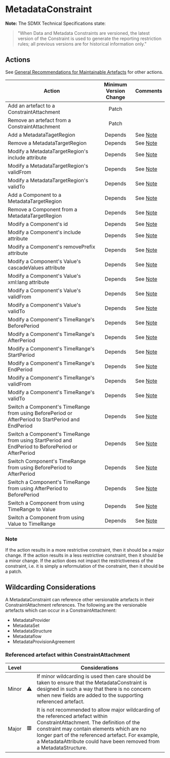 # MetadataConstraint

**Note:** The SDMX Technical Specifications state:
>"When Data and Metadata Constraints are versioned, the latest version of the Constraint is used to generate the reporting restriction rules; all previous versions are for historical information only."

## Actions

See [General Recommendations for Maintainable Artefacts](../General%20Recommendations%20for%20Maintainable%20Artefacts.md) for other actions.

| Action | Minimum Version Change | Comments|
|--------|:--------------:|---------|
| Add an artefact to a ConstraintAttachment | Patch | |
| Remove an artefact from a ConstraintAttachment | Patch | |
| Add a MetadataTagetRegion | Depends | See [Note](Note) |
| Remove a MetadataTargetRegion | Depends | See [Note](Note) |
| Modify a MetadataTargetRegion's include attribute | Depends | See [Note](Note) |
| Modify a MetadataTargetRegion's validFrom | Depends | See [Note](Note) |
| Modify a MetadataTargetRegion's validTo | Depends | See [Note](Note) |
| Add a Component to a MetadataTargetRegion | Depends | See [Note](Note) |
| Remove a Component from a MetadataTargetRegion | Depends | See [Note](Note) |
| Modify a Component's id | Depends | See [Note](Note) |
| Modify a Component's include attribute | Depends | See [Note](Note) |
| Modify a Component's removePrefix attribute | Depends | See [Note](Note) |
| Modify a Component's Value's cascadeValues attribute | Depends | See [Note](Note) |
| Modify a Component's Value's xml:lang attribute | Depends | See [Note](Note) |
| Modify a Component's Value's validFrom | Depends | See [Note](Note) |
| Modify a Component's Value's validTo | Depends | See [Note](Note) |
| Modify a Component's TimeRange's BeforePeriod | Depends | See [Note](Note) |
| Modify a Component's TimeRange's AfterPeriod | Depends | See [Note](Note) |
| Modify a Component's TimeRange's StartPeriod | Depends | See [Note](Note) |
| Modify a Component's TimeRange's EndPeriod | Depends | See [Note](Note) |
| Modify a Component's TimeRange's validFrom | Depends | See [Note](Note) |
| Modify a Component's TimeRange's validTo | Depends | See [Note](Note) |
| Switch a Component's TimeRange from using BeforePeriod or AfterPeriod to StartPeriod and EndPeriod | Depends | See [Note](Note) |
| Switch a Component's TimeRange from using StartPeriod and EndPeriod to BeforePeriod or AfterPeriod | Depends | See [Note](Note) |
| Switch Component's TimeRange from using BeforePeriod to AfterPeriod | Depends | See [Note](Note) |
| Switch a Component's TimeRange from using AfterPeriod to BeforePeriod | Depends | See [Note](Note) |
| Switch a Component from using TimeRange to Value | Depends | See [Note](Note) |
| Switch a Component from using Value to TimeRange | Depends | See [Note](Note) |

### Note

If the action results in a more restrictive constraint, then it should be a major change. If the action results in a less restrictive constraint, then it should be a minor change. If the action does not impact the restrictiveness of the constraint, i.e. it is simply a reformulation of the constraint, then it should be a patch.

## Wildcarding Considerations

A MetadataConstraint can reference other versionable artefacts in their ConstraintAttachment references.
The following are the versionable artefacts which can occur in a ConstraintAttachment:  

* MetadataProvider
* MetadataSet
* MetadataStructure
* Metadataflow
* MetadataProvisionAgreement

### Referenced artefact within ConstraintAttachment

| Level |    | Considerations|
|-------|:--:|---------------|
| Minor | ⚠️ | If minor wildcarding is used then care should be taken to ensure that the MetadataConstraint is designed in such a way that there is no concern when new fields are added to the supporting referenced artefact. |  
| Major | 🟥 | It is not recommended to allow major wildcarding of the referenced artefact within ConstraintAttachment. The definition of the constraint may contain elements which are no longer part of the referenced artefact. For example, a MetadataAttribute could have been removed from a MetadataStructure. |
